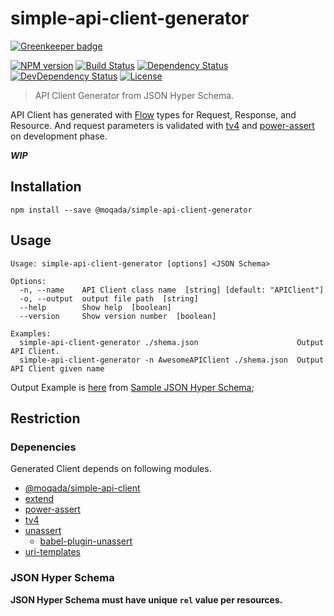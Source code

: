 # simple-api-client-generator

[![Greenkeeper badge](https://badges.greenkeeper.io/moqada/simple-api-client-generator.svg)](https://greenkeeper.io/)

[![NPM version][npm-image]][npm-url]
[![Build Status][travis-image]][travis-url]
[![Dependency Status][daviddm-image]][daviddm-url]
[![DevDependency Status][daviddm-dev-image]][daviddm-dev-url]
[![License][license-image]][license-url]

> API Client Generator from JSON Hyper Schema.

API Client has generated with [Flow](https://github.com/facebook/flow) types for Request, Response, and Resource.
And request parameters is validated with [tv4](https://github.com/geraintluff/tv4) and [power-assert](https://github.com/power-assert-js/power-assert) on development phase.

***WIP***

## Installation

```
npm install --save @moqada/simple-api-client-generator
```


## Usage

```
Usage: simple-api-client-generator [options] <JSON Schema>

Options:
  -n, --name    API Client class name  [string] [default: "APIClient"]
  -o, --output  output file path  [string]
  --help        Show help  [boolean]
  --version     Show version number  [boolean]

Examples:
  simple-api-client-generator ./shema.json                      Output API Client.
  simple-api-client-generator -n AwesomeAPIClient ./shema.json  Output API Client given name
```

Output Example is [here](./example/APIClient.js) from [Sample JSON Hyper Schema](./example/schema.json);

## Restriction

### Depenencies 

Generated Client depends on following modules.

- [@moqada/simple-api-client](https://github.com/moqada/simple-api-client)
- [extend](https://github.com/justmoon/node-extend)
- [power-assert](https://github.com/power-assert-js/power-assert)
- [tv4](https://github.com/geraintluff/tv4)
- [unassert](https://github.com/twada/unassert)
  - [babel-plugin-unassert](https://github.com/twada/babel-plugin-unassert)
- [uri-templates](https://github.com/geraintluff/uri-templates)

### JSON Hyper Schema

**JSON Hyper Schema must have unique `rel` value per resources.**

[npm-url]: https://www.npmjs.com/package/@moqada/simple-api-client-generator
[npm-image]: https://img.shields.io/npm/v/@moqada/simple-api-client-generator.svg?style=flat-square
[travis-url]: https://travis-ci.org/moqada/simple-api-client-generator
[travis-image]: https://img.shields.io/travis/moqada/simple-api-client-generator.svg?style=flat-square
[daviddm-url]: https://david-dm.org/moqada/simple-api-client-generator
[daviddm-image]: https://img.shields.io/david/moqada/simple-api-client-generator.svg?style=flat-square
[daviddm-dev-url]: https://david-dm.org/moqada/simple-api-client-generator#info=devDependencies
[daviddm-dev-image]: https://img.shields.io/david/dev/moqada/simple-api-client-generator.svg?style=flat-square
[license-url]: http://opensource.org/licenses/MIT
[license-image]: https://img.shields.io/github/license/moqada/simple-api-client-generator.svg?style=flat-square
